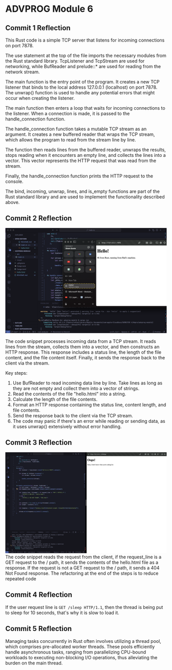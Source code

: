 # ADVPROG Module 6

## Commit 1 Reflection
This Rust code is a simple TCP server that listens for incoming connections on port 7878.

The use statement at the top of the file imports the necessary modules from the Rust standard library. TcpListener and TcpStream are used for networking, while BufReader and prelude::* are used for reading from the network stream.

The main function is the entry point of the program. It creates a new TCP listener that binds to the local address 127.0.0.1 (localhost) on port 7878. The unwrap() function is used to handle any potential errors that might occur when creating the listener.

The main function then enters a loop that waits for incoming connections to the listener. When a connection is made, it is passed to the handle_connection function.

The handle_connection function takes a mutable TCP stream as an argument. It creates a new buffered reader that wraps the TCP stream, which allows the program to read from the stream line by line.

The function then reads lines from the buffered reader, unwraps the results, stops reading when it encounters an empty line, and collects the lines into a vector. This vector represents the HTTP request that was read from the stream.

Finally, the handle_connection function prints the HTTP request to the console.

The bind, incoming, unwrap, lines, and is_empty functions are part of the Rust standard library and are used to implement the functionality described above.


## Commit 2 Reflection
![Commit 2 screen capture](/assets/images/commit2.png)

The code snippet processes incoming data from a TCP stream. It reads lines from the stream, collects them into a vector, and then constructs an HTTP response. This response includes a status line, the length of the file content, and the file content itself. Finally, it sends the response back to the client via the stream.

Key steps:

1. Use BufReader to read incoming data line by line.
Take lines as long as they are not empty and collect them into a vector of strings.
2. Read the contents of the file "hello.html" into a string.
3. Calculate the length of the file contents.
4. Format an HTTP response containing the status line, content length, and file contents.
5. Send the response back to the client via the TCP stream.
6. The code may panic if there's an error while reading or sending data, as it uses unwrap() extensively without error handling.


## Commit 3 Reflection
![Commit 3 screen capture](/assets/images/commit3.png)
The code snippet reads the request from the client, if the request_line is a GET request to the / path, it sends the contents of the hello.html file as a response. If the request is not a GET request to the / path, it sends a 404 Not Found response. The refactoring at the end of the steps is to reduce repeated code

## Commit 4 Reflection
If the user request line is `GET /sleep HTTP/1.1`, then the thread is being put to sleep for 10 seconds, that's why it is slow to load it.


## Commit 5 Reflection
Managing tasks concurrently in Rust often involves utilizing a thread pool, which comprises pre-allocated worker threads. These pools efficiently handle asynchronous tasks, ranging from parallelizing CPU-bound workloads to executing non-blocking I/O operations, thus alleviating the burden on the main thread.
